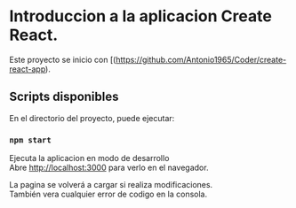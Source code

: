 # Introduccion a la aplicacion Create React.

Este proyecto se inicio con [(https://github.com/Antonio1965/Coder/create-react-app).

## Scripts disponibles

En el directorio del proyecto, puede ejecutar:

### `npm start`

Ejecuta la aplicacion en modo de desarrollo\
Abre [http://localhost:3000](http://localhost:3000) para verlo en el navegador.

La pagina se volverá a cargar si realiza modificaciones.\
También vera cualquier error de codigo en la consola.


